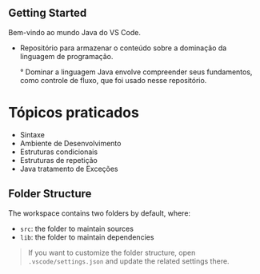 ## Getting Started

Bem-vindo ao mundo Java do VS Code. 

- Repositório para armazenar o conteúdo sobre a dominação da linguagem de programação.  

   ° Dominar a linguagem Java envolve compreender seus fundamentos, como  controle de fluxo, que foi usado nesse repositório.

# Tópicos praticados

- Sintaxe 
- Ambiente de Desenvolvimento
- Estruturas condicionais 
- Estruturas de repetição 
- Java tratamento de Exceções 

## Folder Structure

The workspace contains two folders by default, where:

- `src`: the folder to maintain sources
- `lib`: the folder to maintain dependencies


> If you want to customize the folder structure, open `.vscode/settings.json` and update the related settings there.


